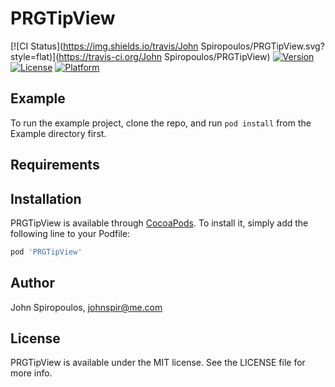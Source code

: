 # PRGTipView

[![CI Status](https://img.shields.io/travis/John Spiropoulos/PRGTipView.svg?style=flat)](https://travis-ci.org/John Spiropoulos/PRGTipView)
[![Version](https://img.shields.io/cocoapods/v/PRGTipView.svg?style=flat)](https://cocoapods.org/pods/PRGTipView)
[![License](https://img.shields.io/cocoapods/l/PRGTipView.svg?style=flat)](https://cocoapods.org/pods/PRGTipView)
[![Platform](https://img.shields.io/cocoapods/p/PRGTipView.svg?style=flat)](https://cocoapods.org/pods/PRGTipView)

## Example

To run the example project, clone the repo, and run `pod install` from the Example directory first.

## Requirements

## Installation

PRGTipView is available through [CocoaPods](https://cocoapods.org). To install
it, simply add the following line to your Podfile:

```ruby
pod 'PRGTipView'
```

## Author

John Spiropoulos, johnspir@me.com

## License

PRGTipView is available under the MIT license. See the LICENSE file for more info.
